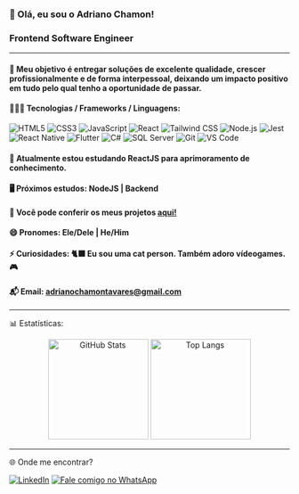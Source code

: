 ### 👋 Olá, eu sou o Adriano Chamon!
### Frontend Software Engineer

---
  
#### 🚀 Meu objetivo é entregar soluções de excelente qualidade, crescer profissionalmente e de forma interpessoal, deixando um impacto positivo em tudo pelo qual tenho a oportunidade de passar.

#### 👨🏻‍💻 Tecnologias / Frameworks / Linguagens:

![HTML5](https://img.shields.io/badge/HTML5-E34F26?style=for-the-badge&logo=html5&logoColor=white)
![CSS3](https://img.shields.io/badge/CSS3-1572B6?style=for-the-badge&logo=css3&logoColor=white)
![JavaScript](https://img.shields.io/badge/JavaScript-F7DF1E?style=for-the-badge&logo=javascript&logoColor=black)
![React](https://img.shields.io/badge/React-20232A?style=for-the-badge&logo=react&logoColor=61DAFB)
![Tailwind CSS](https://img.shields.io/badge/Tailwind_CSS-38B2AC?style=for-the-badge&logo=tailwind-css&logoColor=white)
![Node.js](https://img.shields.io/badge/Node.js-339933?style=for-the-badge&logo=nodedotjs&logoColor=white)
![Jest](https://img.shields.io/badge/Jest-C21325?style=for-the-badge&logo=jest&logoColor=white)
![React Native](https://img.shields.io/badge/React_Native-20232A?style=for-the-badge&logo=react&logoColor=61DAFB)
![Flutter](https://img.shields.io/badge/Flutter-02569B?style=for-the-badge&logo=flutter&logoColor=white)
![C#](https://img.shields.io/badge/C%23-239120?style=for-the-badge&logo=c-sharp&logoColor=white)
![SQL Server](https://img.shields.io/badge/SQL%20Server-CC2927?style=for-the-badge&logo=microsoftsqlserver&logoColor=white)
![Git](https://img.shields.io/badge/Git-F05032?style=for-the-badge&logo=git&logoColor=white)
![VS Code](https://img.shields.io/badge/VS%20Code-007ACC?style=for-the-badge&logo=visual-studio-code&logoColor=white)

#### 🌱 Atualmente estou estudando **ReactJS** para aprimoramento de conhecimento.

#### 🖥️ Próximos estudos: NodeJS | Backend

#### 📄 Você pode conferir os meus projetos [aqui!](https://github.com/adrianoct42?tab=repositories)

#### 😄 Pronomes: Ele/Dele | He/Him

#### ⚡ Curiosidades: 🐈‍⬛ Eu sou uma cat person. Também adoro vídeogames. 🎮

#### 📬 Email: adrianochamontavares@gmail.com

---

📊 Estatísticas:

<div align="center">
  <img 
    alt="GitHub Stats" 
    height="180em"
    src="https://github-readme-stats.vercel.app/api?username=adrianoct42&show_icons=true&theme=dark&include_all_commits=true&locale=pt-br" 
  />
  <img 
    alt="Top Langs"
    height="180em"
    src="https://github-readme-stats.vercel.app/api/top-langs/?username=adrianoct42&theme=dark&layout=compact&custom_title=Tecnologias&langs_count=9" 
  />
</div>

---

🌐 Onde me encontrar?

[![LinkedIn](https://img.shields.io/badge/LinkedIn-0A66C2?style=for-the-badge&logo=linkedin&logoColor=white)](https://www.linkedin.com/in/adrianochamon/)
[![Fale comigo no WhatsApp](https://img.shields.io/badge/Fale%20comigo%20no%20WhatsApp-25D366?style=for-the-badge&logo=whatsapp&logoColor=white)](https://wa.me/5531995238480)
